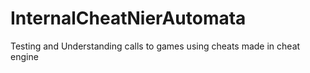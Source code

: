# InternalCheatNierAutomata
Testing and Understanding calls to games using cheats made in cheat engine
